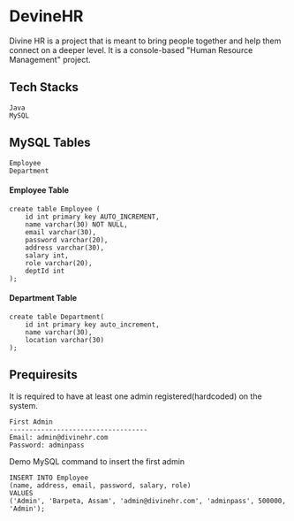 # DevineHR
Divine HR is a project that is meant to bring people together and help them connect on a deeper level. It is a console-based "Human Resource Management" project. 

## Tech Stacks
```
Java
MySQL
```
   
## MySQL Tables
```  
Employee
Department
```

#### Employee Table
```
create table Employee (
    id int primary key AUTO_INCREMENT,
    name varchar(30) NOT NULL,
    email varchar(30),
    password varchar(20),
    address varchar(30),
    salary int,
    role varchar(20),
    deptId int
);
```
#### Department Table
```
create table Department(
    id int primary key auto_increment,
    name varchar(30),
    location varchar(30)
);
```

## Prequiresits
It is required to have at least one admin registered(hardcoded) on the system. 
```
First Admin
-----------------------------------
Email: admin@divinehr.com
Password: adminpass
```

Demo MySQL command to insert the first admin
```
INSERT INTO Employee 
(name, address, email, password, salary, role)
VALUES
('Admin', 'Barpeta, Assam', 'admin@divinehr.com', 'adminpass', 500000, 'Admin');
```
